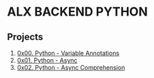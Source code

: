 # ALX BACKEND PYTHON
## Projects

1. [0x00. Python - Variable Annotations](./0x00-python_variable_annotations/)
2. [0x01. Python - Async](./0x01-python_async_function/)
3. [0x02. Python - Async Comprehension](./0x02-python_async_comprehension/)

